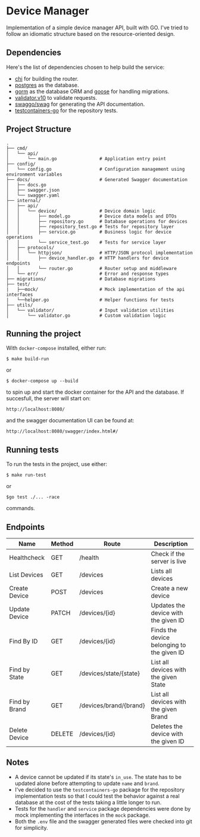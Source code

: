 # Device Manager

Implementation of a simple device manager API, built with GO. I've tried to follow an idiomatic structure based on the resource-oriented design.

## Dependencies

Here's the list of dependencies chosen to help build the service:

- [chi](https://github.com/go-chi/chi) for building the router.
- [postgres](https://www.postgresql.org/) as the database.
- [gorm](https://gorm.io/) as the database ORM and [goose](https://github.com/pressly/goose) for handling migrations.
- [validator.v10](https://github.com/go-playground/validator) to validate requests.
- [swaggo/swag](https://github.com/swaggo/swag) for generating the API documentation.
- [testcontainers-go](https://github.com/testcontainers/testcontainers-go) for the repository tests.

## Project Structure

```
.
├── cmd/
│   └── api/
│       └── main.go                # Application entry point
├── config/
│   └── config.go                  # Configuration management using environment variables
├── docs/                          # Generated Swagger documentation
│   ├── docs.go
│   ├── swagger.json
│   └── swagger.yaml
├── internal/
│   ├── api/
│   │   └── device/                # Device domain logic
│   │       ├── model.go           # Device data models and DTOs
│   │       ├── repository.go      # Database operations for devices
│   │       ├── repository_test.go # Tests for repository layer
│   │       ├── service.go         # Business logic for device operations
│   │       └── service_test.go    # Tests for service layer
│   ├── protocols/
│   │   └── httpjson/              # HTTP/JSON protocol implementation
│   │       ├── device_handler.go  # HTTP handlers for device endpoints
│   │       └── router.go          # Router setup and middleware
│   └── err/                       # Error and response types
├── migrations/                    # Database migrations
├── test/
|   ├──mock/                       # Mock implementation of the api interfaces
|   └──helper.go                   # Helper functions for tests
├── utils/
│   └── validator/                 # Input validation utilities
│       └── validator.go           # Custom validation logic
```

## Running the project

With `docker-compose` installed, either run:

```
$ make build-run
```

or

```
$ docker-compose up --build
```

to spin up and start the docker container for the API and the database. If succesfull, the server will start on:

```
http://localhost:8080/
```

and the swagger documentation UI can be found at:

```
http://localhost:8080/swagger/index.html#/
```

## Running tests

To run the tests in the project, use either:

```
$ make run-test
```

or

```
$go test ./... -race
```

commands.

## Endpoints

| Name          | Method | Route                  | Description                                |
| ------------- | ------ | ---------------------- | ------------------------------------------ |
| Healthcheck   | GET    | /health                | Check if the server is live                |
| List Devices  | GET    | /devices               | Lists all devices                          |
| Create Device | POST   | /devices               | Create a new device                        |
| Update Device | PATCH  | /devices/{id}          | Updates the device with the given ID       |
| Find By ID    | GET    | /devices/{id}          | Finds the device belonging to the given ID |
| Find by State | GET    | /devices/state/{state} | List all devices with the given State      |
| Find by Brand | GET    | /devices/brand/{brand} | List all devices with the given Brand      |
| Delete Device | DELETE | /devices/{id}          | Deletes the device with the given ID       |

## Notes

- A device cannot be updated if its state's `in_use`. The state has to be updated alone before attempting to update `name` and `brand`.
- I've decided to use the `testcontainers-go` package for the repository implementation tests so that I could test the behavior against a real database at the cost of the tests taking a little longer to run.
- Tests for the `handler` and `service` package dependencies were done by mock implementing the interfaces in the `mock` package.
- Both the `.env` file and the swagger generated files were checked into git for simplicity.
